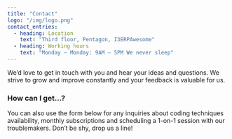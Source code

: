 ```yaml
---
title: "Contact"
logo: "/img/logo.png"
contact_entries:
  - heading: Location
    text: "Third floor, Pentagon, I3ERPAwesome"
  - heading: Working hours
    text: "Monday – Monday: 9AM – 5PM We never sleep"
---
```


We’d love to get in touch with you and hear your ideas and
questions. We strive to grow and improve constantly and your feedback
is valuable for us.

<h3 class="f4 b lh-title mb2">How can I get…?</h3>

You can also use the form below for any inquiries about coding techniques
availability, monthly subscriptions and scheduling a 1-on-1 session
with our troublemakers. Don’t be shy, drop us a line!
